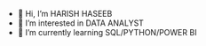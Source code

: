 - 👋 Hi, I’m HARISH HASEEB
- 👀 I’m interested in DATA ANALYST
- 🌱 I’m currently learning SQL/PYTHON/POWER BI
